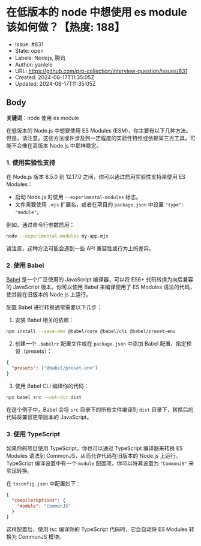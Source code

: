 # 在低版本的 node 中想使用 es module 该如何做？【热度: 188】

- Issue: #831
- State: open
- Labels: Nodejs, 腾讯
- Author: yanlele
- URL: https://github.com/pro-collection/interview-question/issues/831
- Created: 2024-08-17T11:35:05Z
- Updated: 2024-08-17T11:35:05Z

## Body

**关键词**：node 使用 es module

在低版本的 Node.js 中想要使用 ES Modules (ESM)，你主要有以下几种方法。但是，请注意，这些方法或许涉及到一定程度的实验性特性或依赖第三方工具，可能不会像在高版本 Node.js 中那样稳定。

### 1. 使用实验性支持

在 Node.js 版本 8.5.0 到 12.17.0 之间，你可以通过启用实验性支持来使用 ES Modules：

- 启动 Node.js 时使用 `--experimental-modules` 标志。
- 文件需要使用 `.mjs` 扩展名，或者在项目的 `package.json` 中设置 `"type": "module"`。

例如，通过命令行参数启用：

```bash
node --experimental-modules my-app.mjs
```

请注意，这种方法可能会遇到一些 API 兼容性或行为上的差异。

### 2. 使用 Babel

[Babel](https://babeljs.io/) 是一个广泛使用的 JavaScript 编译器，可以将 ES6+ 代码转换为向后兼容的 JavaScript 版本。你可以使用 Babel 来编译使用了 ES Modules 语法的代码，使其能在旧版本的 Node.js 上运行。

配置 Babel 进行转换通常需要以下几步：

1. 安装 Babel 相关的依赖：

```bash
npm install --save-dev @babel/core @babel/cli @babel/preset-env
```

2. 创建一个 `.babelrc` 配置文件或在 `package.json` 中添加 Babel 配置，指定预设（presets）：

```json
{
  "presets": ["@babel/preset-env"]
}
```

3. 使用 Babel CLI 编译你的代码：

```bash
npx babel src --out-dir dist
```

在这个例子中，Babel 会将 `src` 目录下的所有文件编译到 `dist` 目录下，转换后的代码将兼容更早版本的 JavaScript。

### 3. 使用 TypeScript

如果你的项目使用 TypeScript，你也可以通过 TypeScript 编译器来转换 ES Modules 语法到 CommonJS，从而允许代码在旧版本的 Node.js 上运行。TypeScript 编译设置中有一个 `module` 配置项，你可以将其设置为 `"CommonJS"` 来实现转换。

在 `tsconfig.json` 中配置如下：

```json
{
  "compilerOptions": {
    "module": "CommonJS"
  }
}
```

这样配置后，使用 tsc 编译你的 TypeScript 代码时，它会自动将 ES Modules 转换为 CommonJS 模块。

